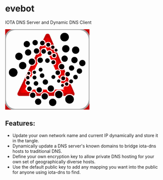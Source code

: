 # evebot
IOTA DNS Server and Dynamic DNS Client

![logo](https://github.com/admica/iota-dns/blob/master/logo.jpg)

## Features:
* Update your own network name and current IP dynamically and store it in the tangle.
* Dynamically update a DNS server's known domains to bridge iota-dns hosts to traditional DNS.
* Define your own encryption key to allow private DNS hosting for your own set of geographically diverse hosts.
* Use the default public key to add any mapping you want into the public for anyone using iota-dns to find.
